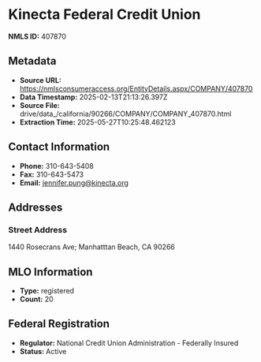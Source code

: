 # Kinecta Federal Credit Union

**NMLS ID:** 407870

## Metadata
- **Source URL:** https://nmlsconsumeraccess.org/EntityDetails.aspx/COMPANY/407870
- **Data Timestamp:** 2025-02-13T21:13:26.397Z
- **Source File:** drive/data_/california/90266/COMPANY/COMPANY_407870.html
- **Extraction Time:** 2025-05-27T10:25:48.462123

## Contact Information
- **Phone:** 310-643-5408
- **Fax:** 310-643-5473
- **Email:** jennifer.pung@kinecta.org

## Addresses
### Street Address
1440 Rosecrans Ave; Manhatttan Beach, CA 90266

## MLO Information
- **Type:** registered
- **Count:** 20

## Federal Registration
- **Regulator:** National Credit Union Administration - Federally Insured
- **Status:** Active

